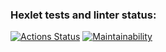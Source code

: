 ### Hexlet tests and linter status:
[![Actions Status](https://github.com/evgeniy1801/frontend-project-lvl1/workflows/hexlet-check/badge.svg)](https://github.com/evgeniy1801/frontend-project-lvl1/actions)
[![Maintainability](https://api.codeclimate.com/v1/badges/1843673011beb9f20e83/maintainability)](https://codeclimate.com/github/evgeniy1801/frontend-project-lvl1/maintainability)
